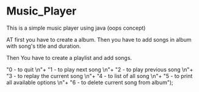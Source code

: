 # Music_Player

This is a simple music player using java (oops concept)

AT first you have to create a album.
Then you have to add songs in album with song's title and duration.
 
Then You have to create a playlist and add songs.


"0 - to quit \n"+
"1 - to play next song \n"+
                "2 - to play previous song \n"+
                "3 - to replay the current song \n"+
                "4 - to list of all song \n"+
                "5 - to print all available options \n"+
                "6 - to delete current song from album");
